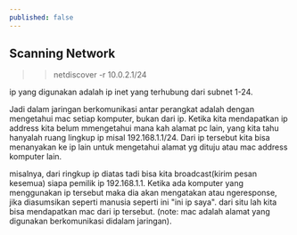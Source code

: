 ```yaml
---
published: false
---
```

## Scanning Network

>> netdiscover -r 10.0.2.1/24

ip yang digunakan adalah ip inet yang terhubung dari subnet 1-24.

Jadi dalam jaringan berkomunikasi antar perangkat adalah dengan mengetahui mac setiap komputer, bukan dari ip.
Ketika kita mendapatkan ip address kita belum mmengetahui mana kah alamat pc lain, yang kita tahu hanyalah ruang lingkup ip misal 192.168.1.1/24. Dari ip tersebut kita bisa menanyakan ke ip lain untuk mengetahui alamat yg dituju atau mac address komputer lain.

misalnya, dari ringkup ip diatas tadi bisa kita broadcast(kirim pesan kesemua) siapa pemilik ip 192.168.1.1. Ketika ada komputer yang menggunakan ip tersebut maka dia akan mengatakan atau ngeresponse, jika diasumsikan seperti manusia seperti ini "ini ip saya". dari situ lah kita bisa mendapatkan mac dari ip tersebut. (note: mac adalah alamat yang digunakan berkomunikasi didalam jaringan).
